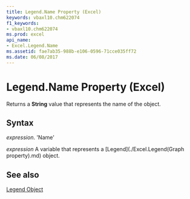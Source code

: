 ```yaml
---
title: Legend.Name Property (Excel)
keywords: vbaxl10.chm622074
f1_keywords:
- vbaxl10.chm622074
ms.prod: excel
api_name:
- Excel.Legend.Name
ms.assetid: fae7ab35-988b-e106-0596-71cce035ff72
ms.date: 06/08/2017
---
```



# Legend.Name Property (Excel)

Returns a  **String** value that represents the name of the object.


## Syntax

 _expression_. 'Name'

 _expression_ A variable that represents a [Legend](./Excel.Legend(Graph property).md) object.


## See also


[Legend Object](Excel.Legend(objec).md)

